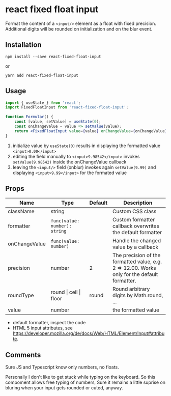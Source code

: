 # react fixed float input
 
Format the content of a ````<input/>```` element as a float with fixed precision. Additional digits will be rounded on initialization and on the blur event.

## Installation

````npm install --save react-fixed-float-input````
 
 or 

````yarn add react-fixed-float-input````

## Usage

```jsx
import { useState } from 'react';
import FixedFloatInput from 'react-fixed-float-input';
 
function Formular() {
    const [value, setValue] = useState(0);
    const onChangeValue = value => setValue(value);
    return <FixedFloatInput value={value} onChangeValue={onChangeValue}/>;
}
 ```
 
1) initialize value by ````useState(0)```` results in displaying  the formatted value ````<input>0.00</input>````
2) editing the field manually to ````<input>9.98542</input>```` invokes ````setValue(9.98542)```` inside the onChangeValue callback
3) leaving the ````<input/>```` field (onblur) invokes again ````setValue(9.99)```` and  displaying ````<input>9.99</input>```` for the formated value

## Props

| Name | Type | Default | Description |
| -----|------| --------| ----------- |
| className | string | | Custom CSS class |   
| formatter | ````func(value: number): string```` | | Custom formatter callback overwrites the default formatter |
| onChangeValue | ````func(value: number)```` | | Handle the changed value by a callback |
| precision | number  | 2 | The precision of the formatted value, e.g. 2 => 12.00. Works only for the default formatter. |
| roundType | round \| ceil \| floor | round | Round arbitrary digits by Math.round, ...|
| value | number | | the formatted value | 

* default formatter, inspect the code
* HTML 5 input attributes, see https://developer.mozilla.org/de/docs/Web/HTML/Element/Input#attribute.

## Comments

Sure JS and Typescript know only numbers, no floats.

Personally I don't like to get stuck while typing on the keyboard. So this compoment allows free typing of numbers, Sure it remains a little suprise on bluring when your input gets rounded or cuted, anyway. 
